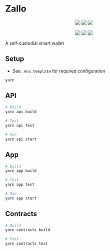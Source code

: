 # Zallo

<p align="center">
    <a href="https://www.gnu.org/licenses/agpl-3." alt="License">
        <img src="https://img.shields.io/badge/License-AGPL%20v3-blue.svg" /></a>
    <a href="https://github.com/badges/shields/pulse" alt="Activity">
        <img src="https://img.shields.io/github/commit-activity/m/zallo-labs/zallo" /></a>
    <a href="https://twitter.com/intent/follow?screen_name=ZalloWallet" alt="Follow on Twitter">
        <img src="https://img.shields.io/twitter/follow/ZalloWallet"></a>
</p>
<p align="center">
    <a href="https://api.zallo.io/health" alt="Uptime">
        <img src="https://img.shields.io/uptimerobot/ratio/m793729856-fc349467b2ead72b2b917ed2?label=Uptime" /></a>
    <a href="https://github.com/zallo-labs/zallo/actions/workflows/deployment.yaml?branch=main" alt="Deployment">
        <img src="https://github.com/zallo-labs/zallo/actions/workflows/deployment.yaml/badge.svg?branch=main" /></a>
    <a href="https://zallo.io" alt="Site">
        <img src="https://img.shields.io/netlify/f3543118-0495-4215-af87-4c77b5c55763?label=Site" /></a>
</p>

A self-custodial smart wallet

## Setup

- See `.env.template` for required configuration

```bash
yarn
```

## API

```bash
# Build
yarn api build

# Test
yarn api test

# Run
yarn api start
```

## App

```bash
# Build
yarn app build

# Test
yarn app test

# Run
yarn app start
```

## Contracts

```bash
# Build
yarn contracts build

# Test
yarn contracts test
```
